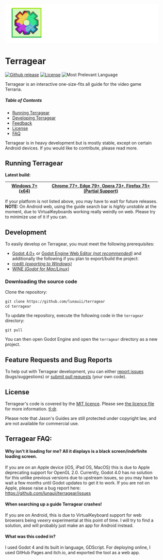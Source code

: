 <p align="center">
  <img width="1000" alt="Terragear logo" src="art/terragear_banner.png">
</p>

# Terragear

[![Github release](https://img.shields.io/github/v/release/lunauii/terragear?display_name=tag)](https://github.com/lunauii/terragear/releases)
[![License](https://img.shields.io/github/license/lunauii/terragear)](https://github.com/lunauii/terragear/blob/main/LICENSE)
![Most Prelevant Language](https://img.shields.io/github/languages/top/lunauii/terragear?color=orange)

Terragear is an interactive one-size-fits all guide for the video game Terraria.

##### __Table of Contents__
- [Running Terragear](#running-terragear)
- [Developing Terragear](#development)
- [Feedback](#feature-requests-and-bug-reports)
- [License](#license)
- [FAQ](#terragear-faq)

Terragear is in heavy development but is mostly stable, except on certain Android devices.
If you would like to contribute, please read more.

## Running Terragear
**Latest build:**

| [Windows 7+ (x64)](https://github.com/lunauii/terragear/releases/latest) | [Chrome 77+, Edge 79+, Opera 73+, Firefox 75+ (Partial Support)](https://lunaui.itch.io/terragear) |
| ------------- | ------------- |

If your platform is not listed above, you may have to wait for future releases.
**NOTE:** On Android web, using the guide search bar is _highly unstable_ at the moment, due to VirtualKeyboards working really weirdly on web. Please try to minimize use of it if you can.

## Development

To easily develop on Terragear, you must meet the following prerequisites:
- [Godot 4.0+](godotengine.org/download/) or [Godot Engine Web Editor _(not recommended)_](https://editor.godotengine.org/releases/latest/)
and additionally the following if you plan to export/build the project:
- [rcedit _(exporting to Windows)_](https://github.com/electron/rcedit/releases)
- [WINE _(Godot for Mac/Linux)_](https://www.winehq.org)

### Downloading the source code

Clone the repository:

```shell
git clone https://github.com/lunauii/terragear
cd terragear
```
To update the repository, execute the following code in the `terragear` directory: 

```shell
git pull
```

You can then open Godot Engine and open the `terragear` directory as a new project.

## Feature Requests and Bug Reports

To help out with Terragear development, you can either [report issues](https://github.com/lunauii/terragear/issues) (bugs/suggestions) or [submit pull requests](https://github.com/lunauii/terragear/pulls) (your own code).

## License

Terragear's code is covered by the [MIT licence](https://opensource.org/licenses/MIT). Please see [the licence file](LICENCE) for more information. [tl;dr](https://tldrlegal.com/license/mit-license).

Please note that Jason's Guides are still protected under copyright law, and are not available for commercial use.

## Terragear FAQ:

#### Why isn't it loading for me? All it displays is a black screen/indefinite loading screen.

If you are on an Apple device (iOS, iPad OS, MacOS) this is due to Apple deprecating support for OpenGL 2.0. Currently, Godot 4.0 has no solution for this unlike previous versions due to upstream issues, so you may have to wait a few months until Godot updates to get it to work.
If you are not on Apple, please raise a bug report here: https://github.com/lunauii/terragear/issues

#### When searching up a guide Terragear crashes!

If you are on Android, this is due to VirtualKeyboard support for web browsers being _veeery_ experimental at this point of time. I will try to find a solution, and will probably just make an app for Android instead.

#### What was this coded in?

I used Godot 4 and its built in language, GDScript. For deploying online, I used GitHub Pages and itch.io, and exported the tool as a web app.

